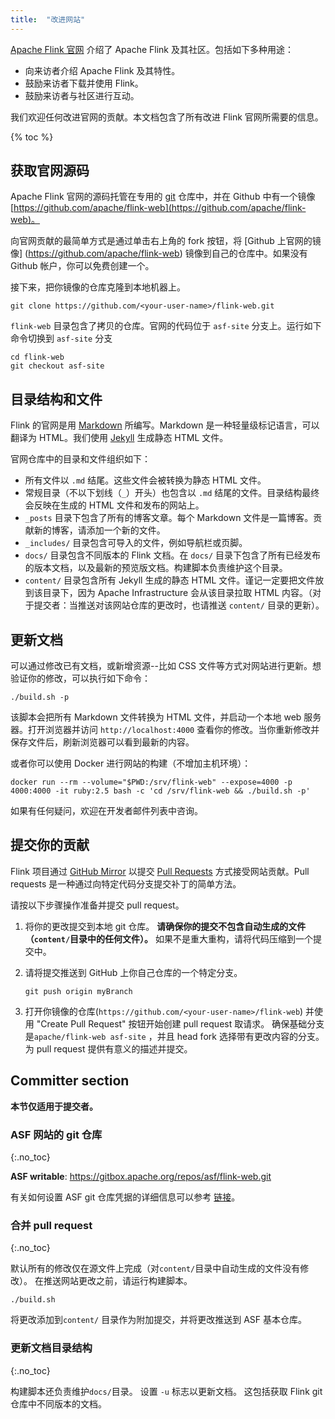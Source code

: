 ```yaml
---
title:  "改进网站"
---
```


[Apache Flink 官网](http://flink.apache.org) 介绍了 Apache Flink 及其社区。包括如下多种用途：

- 向来访者介绍 Apache Flink 及其特性。
- 鼓励来访者下载并使用 Flink。
- 鼓励来访者与社区进行互动。

我们欢迎任何改进官网的贡献。本文档包含了所有改进 Flink 官网所需要的信息。

{% toc %}

## 获取官网源码

Apache Flink 官网的源码托管在专用的 [git](http://git-scm.com/) 仓库中，并在 Github 中有一个镜像 [https://github.com/apache/flink-web](https://github.com/apache/flink-web)。

向官网贡献的最简单方式是通过单击右上角的 fork 按钮，将 [Github 上官网的镜像] (https://github.com/apache/flink-web) 镜像到自己的仓库中。如果没有 Github 帐户，你可以免费创建一个。

接下来，把你镜像的仓库克隆到本地机器上。

```
git clone https://github.com/<your-user-name>/flink-web.git
```

`flink-web` 目录包含了拷贝的仓库。官网的代码位于 `asf-site` 分支上。运行如下命令切换到 `asf-site` 分支

```
cd flink-web
git checkout asf-site
```

## 目录结构和文件

Flink 的官网是用 [Markdown](http://daringfireball.net/projects/markdown/) 所编写。Markdown 是一种轻量级标记语言，可以翻译为 HTML。我们使用 [Jekyll](http://jekyllrb.com/) 生成静态 HTML 文件。

官网仓库中的目录和文件组织如下：

- 所有文件以 `.md` 结尾。这些文件会被转换为静态 HTML 文件。
- 常规目录（不以下划线（`_`）开头）也包含以 `.md` 结尾的文件。目录结构最终会反映在生成的 HTML 文件和发布的网站上。
- `_posts` 目录下包含了所有的博客文章。每个 Markdown 文件是一篇博客。贡献新的博客，请添加一个新的文件。
- `_includes/` 目录包含可导入的文件，例如导航栏或页脚。
- `docs/` 目录包含不同版本的 Flink 文档。在 `docs/` 目录下包含了所有已经发布的版本文档，以及最新的预览版文档。构建脚本负责维护这个目录。
- `content/` 目录包含所有 Jekyll 生成的静态 HTML 文件。谨记一定要把文件放到该目录下，因为 Apache Infrastructure 会从该目录拉取 HTML 内容。（对于提交者：当推送对该网站仓库的更改时，也请推送 `content/` 目录的更新）。

## 更新文档

可以通过修改已有文档，或新增资源--比如 CSS 文件等方式对网站进行更新。想验证你的修改，可以执行如下命令：

```
./build.sh -p
```

该脚本会把所有 Markdown 文件转换为 HTML 文件，并启动一个本地 web 服务器。打开浏览器并访问 `http://localhost:4000` 查看你的修改。当你重新修改并保存文件后，刷新浏览器可以看到最新的内容。

或者你可以使用 Docker 进行网站的构建（不增加主机环境）：

```
docker run --rm --volume="$PWD:/srv/flink-web" --expose=4000 -p 4000:4000 -it ruby:2.5 bash -c 'cd /srv/flink-web && ./build.sh -p'
```

如果有任何疑问，欢迎在开发者邮件列表中咨询。

## 提交你的贡献

Flink 项目通过 [GitHub Mirror](https://github.com/apache/flink-web) 以提交 [Pull Requests](https://help.github.com/articles/using-pull-requests) 方式接受网站贡献。Pull requests 是一种通过向特定代码分支提交补丁的简单方法。

请按以下步骤操作准备并提交 pull request。

1. 将你的更改提交到本地 git 仓库。 **请确保你的提交不包含自动生成的文件（`content/`目录中的任何文件）。** 如果不是重大重构，请将代码压缩到一个提交中。
2. 请将提交推送到 GitHub 上你自己仓库的一个特定分支。

	```
	git push origin myBranch
	```
3. 打开你镜像的仓库(`https://github.com/<your-user-name>/flink-web`) 并使用 "Create Pull Request" 按钮开始创建 pull request 取请求。 确保基础分支是`apache/flink-web asf-site` ，并且 head fork 选择带有更改内容的分支。 为 pull request 提供有意义的描述并提交。

## Committer section

**本节仅适用于提交者。**

### ASF 网站的 git 仓库
{:.no_toc}

**ASF writable**: https://gitbox.apache.org/repos/asf/flink-web.git

有关如何设置 ASF git 仓库凭据的详细信息可以参考 [链接](https://gitbox.apache.org/)。

### 合并 pull request
{:.no_toc}

默认所有的修改仅在源文件上完成（对`content/`目录中自动生成的文件没有修改）。 在推送网站更改之前，请运行构建脚本。

```
./build.sh
```

将更改添加到`content/` 目录作为附加提交，并将更改推送到 ASF 基本仓库。

### 更新文档目录结构
{:.no_toc}

构建脚本还负责维护`docs/`目录。 设置 `-u` 标志以更新文档。 这包括获取 Flink git 仓库中不同版本的文档。

